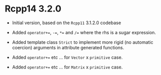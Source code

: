 # Rcpp14 3.2.0

* Initial version, based on the `Rcpp11` 3.1.2.0 codebase

* Added `operator+=`, `-=`, `*=` and `/=` where the rhs is a sugar expression. 

* Added template class `Strict` to implement more rigid (no automatic coercion) 
  arguments in attribute generated functions. 

* Added `operator+=` etc ... for `Vector` x `primitive` case.   

* Added `operator+=` etc ... for `Matrix` x `primitive` case. 

